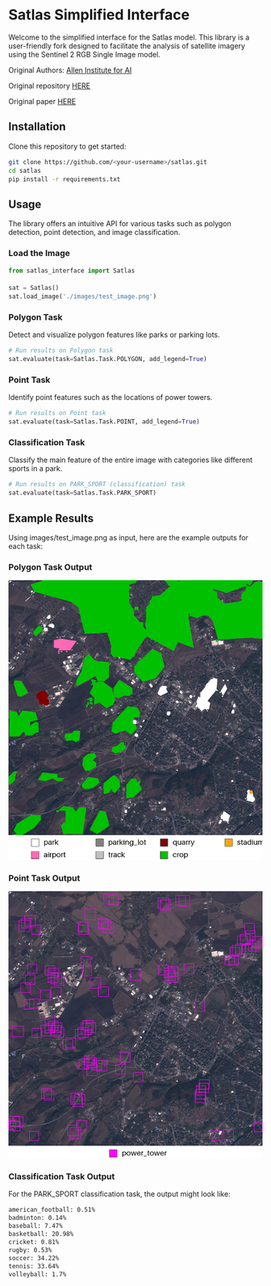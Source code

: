 # Satlas Simplified Interface

Welcome to the simplified interface for the Satlas model. This library is a user-friendly fork designed to facilitate the analysis of satellite imagery using the Sentinel 2 RGB Single Image model. 

Original Authors: [Allen Institute for AI](https://satlas.allen.ai/)

Original repository [HERE](https://github.com/allenai/satlas)

Original paper [HERE](https://arxiv.org/abs/2211.15660)

## Installation

Clone this repository to get started:

```bash
git clone https://github.com/<your-username>/satlas.git
cd satlas
pip install -r requirements.txt
```

## Usage
The library offers an intuitive API for various tasks such as polygon detection, point detection, and image classification.



### Load the Image
```python
from satlas_interface import Satlas

sat = Satlas()
sat.load_image('./images/test_image.png')
```

### Polygon Task
Detect and visualize polygon features like parks or parking lots.

```python
# Run results on Polygon task
sat.evaluate(task=Satlas.Task.POLYGON, add_legend=True)
```

### Point Task
Identify point features such as the locations of power towers.

```python
# Run results on Point task
sat.evaluate(task=Satlas.Task.POINT, add_legend=True)
```

### Classification Task
Classify the main feature of the entire image with categories like different sports in a park.

```python
# Run results on PARK_SPORT (classification) task
sat.evaluate(task=Satlas.Task.PARK_SPORT)
```

## Example Results
Using images/test_image.png as input, here are the example outputs for each task:

### Polygon Task Output
![Polygon output](images/test_polygon_out.png)

### Point Task Output
![Point output](images/test_point_out.png)

### Classification Task Output
For the PARK_SPORT classification task, the output might look like:

```commandline
american_football: 0.51%
badminton: 0.14%
baseball: 7.47%
basketball: 20.98%
cricket: 0.81%
rugby: 0.53%
soccer: 34.22%
tennis: 33.64%
volleyball: 1.7%
```


